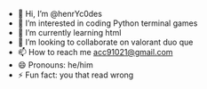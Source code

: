 - 👋 Hi, I’m @henrYc0des
- 👀 I’m interested in coding Python terminal games
- 🌱 I’m currently learning html
- 💞️ I’m looking to collaborate on valorant duo que
- 📫 How to reach me acc91021@gmail.com
- 😄 Pronouns: he/him
- ⚡ Fun fact: you that read wrong

<!---
henrYc0des/henrYc0des is a ✨ special ✨ repository because its `README.md` (this file) appears on your GitHub profile.
You can click the Preview link to take a look at your changes.
--->

